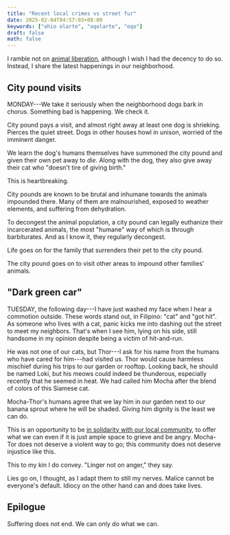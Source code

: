 ```yaml
---
title: "Recent local crimes vs street fur"
date: 2025-02-04T04:57:03+08:00
keywords: ["ohio olarte", "oqolarte", "oqo"]
draft: false
math: false
---
```


I ramble not on [animal liberation](/animal-liberation), although I wish I had the decency to
do so. Instead, I share the latest happenings in our neighborhood.

## City pound visits

MONDAY---We take it seriously when the neighborhood dogs
bark in chorus. Something bad is happening. We check it.

City pound pays a visit, and almost right away at least one dog is
shrieking. Pierces the quiet street. Dogs in other houses howl in
unison, worried of the imminent danger.

We learn the dog's humans themselves have summoned the city pound and
given their own pet away to *die*. Along with the dog, they also give
away their cat who "doesn't tire of giving birth."

This is heartbreaking.

City pounds are known to be brutal and inhumane towards the animals
impounded there. Many of them are malnourished, exposed to weather
elements, and suffering from dehydration.

To decongest the animal population, a city pound can legally euthanize
their incarcerated animals, the most "humane" way of which is through
barbiturates. And as I know it, they regularly decongest.

Life goes on for the family that surrenders their pet to the city pound.

The city pound goes on to visit other areas to impound other families'
animals.

## "Dark green car"

TUESDAY, the following day---I have just washed my face when I hear a
commotion outside. These words stand out, in Filipino: "cat" and "got
hit". As someone who lives with a cat, panic kicks me into dashing out
the street to meet my neighbors. That's when I see him, lying on his
side, still handsome in my opinion despite being a victim of hit-and-run.

He was not one of our cats, but Thor---I ask for his name from the
humans who have cared for him---had visited us. Thor would cause
harmless mischief during his trips to our garden or rooftop. Looking
back, he should be named Loki, but his meows could indeed be thunderous,
especially recently that he seemed in heat. We had called him Mocha
after the blend of colors of this Siamese cat.

Mocha-Thor's humans agree that we lay him in our garden next to our
banana sprout where he will be shaded. Giving him dignity is the least
we can do.

This is an opportunity to be [in solidarity with our local community](/community), to offer what we can even if it is just ample
space to grieve and be angry. Mocha-Tor does not deserve a violent way
to go; this community does not deserve injustice like this.

This to my kin I do convey. "Linger not on anger," they say.

Lies go on, I thought, as I adapt them to still my nerves. Malice cannot
be everyone's default. Idiocy on the other hand can and does take
lives.

## Epilogue

Suffering does not end. We can only do what we can.
